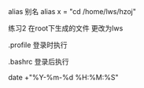 alias 别名 alias x = "cd /home/lws/hzoj"

练习2 在root下生成的文件 更改为lws 

.profile 登录时执行

.bashrc 登录后执行

date +"%Y-%m-%d %H:%M:%S"